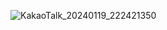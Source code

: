 ![KakaoTalk_20240119_222421350](https://github.com/sixprincesses/.github/assets/39554558/499a05a1-bef0-4e17-bbb5-7cb151649d5c)

